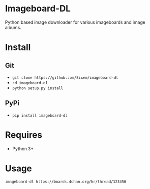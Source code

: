 # Imageboard-DL
Python based image downloader for various imageboards and image albums.

# Install
## Git
+ `git clone https://github.com/Sixem/imageboard-dl`
+ `cd imageboard-dl`
+ `python setup.py install`

## PyPi
+ `pip install imageboard-dl`

# Requires
+ Python 3+

# Usage
`imageboard-dl https://boards.4chan.org/hr/thread/123456`
